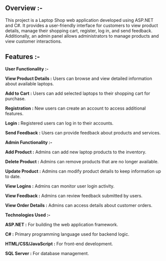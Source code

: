## Overview :-
This project is a Laptop Shop web application developed using ASP.NET and C#. 
It provides a user-friendly interface for customers to view product details, manage their shopping cart, register, log in, and send feedback. Additionally, an admin panel allows administrators to manage products and view customer interactions.


## Features :-

**User Functionality :-**

**View Product Details :** Users can browse and view detailed information about available laptops.

**Add to Cart :** Users can add selected laptops to their shopping cart for purchase.

**Registration :** New users can create an account to access additional features.

**Login :** Registered users can log in to their accounts.

**Send Feedback :** Users can provide feedback about products and services.

**Admin Functionality :-**

**Add Product :** Admins can add new laptop products to the inventory.

**Delete Product :** Admins can remove products that are no longer available.

**Update Product :** Admins can modify product details to keep information up to date.

**View Logins :** Admins can monitor user login activity.

**View Feedback :** Admins can review feedback submitted by users.

**View Order Details :** Admins can access details about customer orders.

**Technologies Used :-**

**ASP.NET :** For building the web application framework.

**C# :** Primary programming language used for backend logic.

**HTML/CSS/JavaScript :** For front-end development.

**SQL Server :** For database management.
